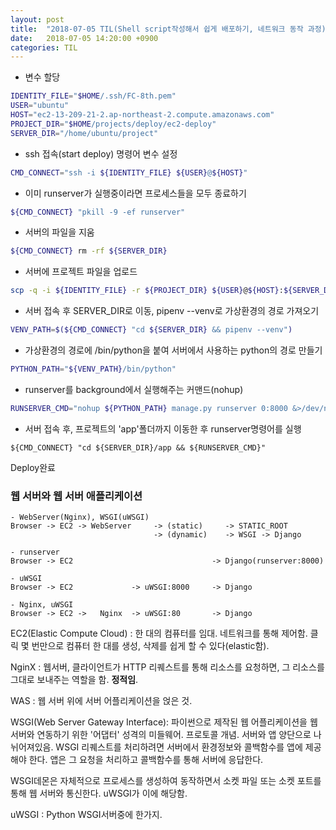 ```yaml
---
layout: post
title:  "2018-07-05 TIL(Shell script작성해서 쉽게 배포하기, 네트워크 동작 과정)"
date:   2018-07-05 14:20:00 +0900
categories: TIL
---
```


- 변수 할당

```bash
IDENTITY_FILE="$HOME/.ssh/FC-8th.pem"
USER="ubuntu"
HOST="ec2-13-209-21-2.ap-northeast-2.compute.amazonaws.com"
PROJECT_DIR="$HOME/projects/deploy/ec2-deploy"
SERVER_DIR="/home/ubuntu/project"
```

- ssh 접속(start deploy) 명령어 변수 설정

```bash
CMD_CONNECT="ssh -i ${IDENTITY_FILE} ${USER}@${HOST}"
```

- 이미 runserver가 실행중이라면 프로세스들을 모두 종료하기

```bash
${CMD_CONNECT} "pkill -9 -ef runserver"
```

- 서버의 파일을 지움

```bash
${CMD_CONNECT} rm -rf ${SERVER_DIR}
```

- 서버에 프로젝트 파일을 업로드

```bash
scp -q -i ${IDENTITY_FILE} -r ${PROJECT_DIR} ${USER}@${HOST}:${SERVER_DIR}
```

- 서버 접속 후 SERVER_DIR로 이동, pipenv --venv로 가상환경의 경로 가져오기

```bash
VENV_PATH=$(${CMD_CONNECT} "cd ${SERVER_DIR} && pipenv --venv")
```

- 가상환경의 경로에 /bin/python을 붙여 서버에서 사용하는 python의 경로 만들기

```bash
PYTHON_PATH="${VENV_PATH}/bin/python"
```

- runserver를 background에서 실행해주는 커맨드(nohup)

```bash
RUNSERVER_CMD="nohup ${PYTHON_PATH} manage.py runserver 0:8000 &>/dev/null &"
```

- 서버 접속 후, 프로젝트의 'app'폴더까지 이동한 후 runserver명령어를 실행

```
${CMD_CONNECT} "cd ${SERVER_DIR}/app && ${RUNSERVER_CMD}"
```

Deploy완료


### 웹 서버와 웹 서버 애플리케이션

```
- WebServer(Nginx), WSGI(uWSGI)
Browser -> EC2 -> WebServer     -> (static)     -> STATIC_ROOT
                                -> (dynamic)    -> WSGI -> Django

- runserver
Browser -> EC2                               -> Django(runserver:8000)

- uWSGI
Browser -> EC2             -> uWSGI:8000     -> Django

- Nginx, uWSGI
Browser -> EC2 ->   Nginx  -> uWSGI:80       -> Django
```

EC2(Elastic Compute Cloud) : 한 대의 컴퓨터를 임대. 네트워크를 통해 제어함. 클릭 몇 번만으로 컴퓨터 한 대를 생성, 삭제를 쉽게 할 수 있다(elastic함). 

NginX : 웹서버, 클라이언트가 HTTP 리퀘스트를 통해 리소스를 요청하면, 그 리소스를 그대로 보내주는 역할을 함. **정적임**.

WAS : 웹 서버 위에 서버 어플리케이션을 얹은 것.

WSGI(Web Server Gateway Interface): 파이썬으로 제작된 웹 어플리케이션을 웹 서버와 연동하기 위한 '어댑터' 성격의 미들웨어. 프로토콜 개념. 서버와 앱 양단으로 나뉘어져있음. WSGI 리퀘스트를 처리하려면 서버에서 환경정보와 콜백함수를 앱에 제공해야 한다. 앱은 그 요청을 처리하고 콜백함수를 통해 서버에 응답한다.

WSGI데몬은 자체적으로 프로세스를 생성하여 동작하면서 소켓 파일 또는 소켓 포트를 통해 웹 서버와 통신한다. uWSGI가 이에 해당함.


uWSGI : Python WSGI서버중에 한가지. 
